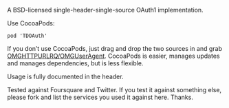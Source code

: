 A BSD-licensed single-header-single-source OAuth1 implementation.

Use CocoaPods:

    pod 'TDOAuth'

If you don’t use CocoaPods, just drag and drop the two sources in and grab
[OMGHTTPURLRQ/OMGUserAgent](https://github.com/mxcl/OMGHTTPURLRQ). CocoaPods
is easier, manages updates and manages dependencies, but is less flexible.

Usage is fully documented in the header.

Tested against Foursquare and Twitter. If you test it against something else,
please fork and list the services you used it against here. Thanks.
